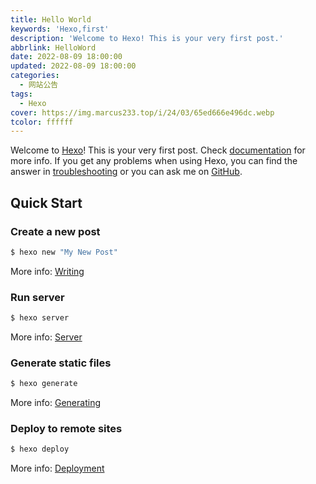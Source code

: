 ```yaml
---
title: Hello World
keywords: 'Hexo,first'
description: 'Welcome to Hexo! This is your very first post.'
abbrlink: HelloWord
date: 2022-08-09 18:00:00
updated: 2022-08-09 18:00:00
categories:
  - 网站公告
tags:
  - Hexo
cover: https://img.marcus233.top/i/24/03/65ed666e496dc.webp
tcolor: ffffff
---
```

Welcome to [Hexo](https://hexo.io/)! This is your very first post. Check [documentation](https://hexo.io/docs/) for more info. If you get any problems when using Hexo, you can find the answer in [troubleshooting](https://hexo.io/docs/troubleshooting.html) or you can ask me on [GitHub](https://github.com/hexojs/hexo/issues).

<!-- more -->

## Quick Start

### Create a new post

``` bash
$ hexo new "My New Post"
```

More info: [Writing](https://hexo.io/docs/writing.html)

### Run server

``` bash
$ hexo server
```

More info: [Server](https://hexo.io/docs/server.html)

### Generate static files

``` bash
$ hexo generate
```

More info: [Generating](https://hexo.io/docs/generating.html)

### Deploy to remote sites

``` bash
$ hexo deploy
```

More info: [Deployment](https://hexo.io/docs/one-command-deployment.html)

